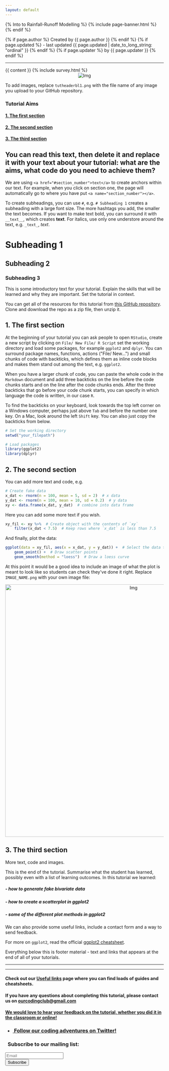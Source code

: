 ```yaml
---
layout: default
---
```


{% Into to Rainfall-Runoff Modelling %}
	{% include page-banner.html %}
{% endif %}


<div class="content">
	<p class="author">
		{% if page.author %}
			Created by {{ page.author }}
		{% endif %}
		{% if page.updated %}
			- last updated {{ page.updated | date_to_long_string: "ordinal" }}
		{% endif %}
		{% if page.updater %}
			by {{ page.updater }}
		{% endif %}
	</p>
	<hr/>
	{{ content }}
	{% include survey.html %}
	
</div><center><img src="{{ site.baseurl }}/tutheaderbl.png" alt="Img"></center>

To add images, replace `tutheaderbl1.png` with the file name of any image you upload to your GitHub repository.

### Tutorial Aims

#### <a href="#section1"> 1. The first section</a>

#### <a href="#section2"> 2. The second section</a>

#### <a href="#section3"> 3. The third section</a>

You can read this text, then delete it and replace it with your text about your tutorial: what are the aims, what code do you need to achieve them?
---------------------------
We are using `<a href="#section_number">text</a>` to create anchors within our text. For example, when you click on section one, the page will automatically go to where you have put `<a name="section_number"></a>`.

To create subheadings, you can use `#`, e.g. `# Subheading 1` creates a subheading with a large font size. The more hashtags you add, the smaller the text becomes. If you want to make text bold, you can surround it with `__text__`, which creates __text__. For italics, use only one understore around the text, e.g. `_text_`, _text_.

# Subheading 1
## Subheading 2
### Subheading 3

This is some introductory text for your tutorial. Explain the skills that will be learned and why they are important. Set the tutorial in context.

You can get all of the resources for this tutorial from <a href="https://github.com/ourcodingclub/CC-EAB-tut-ideas" target="_blank">this GitHub repository</a>. Clone and download the repo as a zip file, then unzip it.

<a name="section1"></a>

## 1. The first section


At the beginning of your tutorial you can ask people to open `RStudio`, create a new script by clicking on `File/ New File/ R Script` set the working directory and load some packages, for example `ggplot2` and `dplyr`. You can surround package names, functions, actions ("File/ New...") and small chunks of code with backticks, which defines them as inline code blocks and makes them stand out among the text, e.g. `ggplot2`.

When you have a larger chunk of code, you can paste the whole code in the `Markdown` document and add three backticks on the line before the code chunks starts and on the line after the code chunks ends. After the three backticks that go before your code chunk starts, you can specify in which language the code is written, in our case `R`.

To find the backticks on your keyboard, look towards the top left corner on a Windows computer, perhaps just above `Tab` and before the number one key. On a Mac, look around the left `Shift` key. You can also just copy the backticks from below.

```r
# Set the working directory
setwd("your_filepath")

# Load packages
library(ggplot2)
library(dplyr)
```

<a name="section2"></a>

## 2. The second section

You can add more text and code, e.g.

```r
# Create fake data
x_dat <- rnorm(n = 100, mean = 5, sd = 2)  # x data
y_dat <- rnorm(n = 100, mean = 10, sd = 0.2)  # y data
xy <- data.frame(x_dat, y_dat)  # combine into data frame
```

Here you can add some more text if you wish.

```r
xy_fil <- xy %>%  # Create object with the contents of `xy`
	filter(x_dat < 7.5)  # Keep rows where `x_dat` is less than 7.5
```

And finally, plot the data:

```r
ggplot(data = xy_fil, aes(x = x_dat, y = y_dat)) +  # Select the data to use
	geom_point() +  # Draw scatter points
	geom_smooth(method = "loess")  # Draw a loess curve
```

At this point it would be a good idea to include an image of what the plot is meant to look like so students can check they've done it right. Replace `IMAGE_NAME.png` with your own image file:

<center> <img src="{{ site.baseurl }}/IMAGE_NAME.png" alt="Img" style="width: 800px;"/> </center>

<a name="section1"></a>

## 3. The third section

More text, code and images.

This is the end of the tutorial. Summarise what the student has learned, possibly even with a list of learning outcomes. In this tutorial we learned:

##### - how to generate fake bivariate data
##### - how to create a scatterplot in ggplot2
##### - some of the different plot methods in ggplot2

We can also provide some useful links, include a contact form and a way to send feedback.

For more on `ggplot2`, read the official <a href="https://www.rstudio.com/wp-content/uploads/2015/03/ggplot2-cheatsheet.pdf" target="_blank">ggplot2 cheatsheet</a>.

Everything below this is footer material - text and links that appears at the end of all of your tutorials.

<hr>
<hr>

#### Check out our <a href="https://ourcodingclub.github.io/links/" target="_blank">Useful links</a> page where you can find loads of guides and cheatsheets.

#### If you have any questions about completing this tutorial, please contact us on ourcodingclub@gmail.com

#### <a href="INSERT_SURVEY_LINK" target="_blank">We would love to hear your feedback on the tutorial, whether you did it in the classroom or online!</a>

<ul class="social-icons">
	<li>
		<h3>
			<a href="https://twitter.com/our_codingclub" target="_blank">&nbsp;Follow our coding adventures on Twitter! <i class="fa fa-twitter"></i></a>
		</h3>
	</li>
</ul>

### &nbsp;&nbsp;Subscribe to our mailing list:
<div class="container">
	<div class="block">
        <!-- subscribe form start -->
		<div class="form-group">
			<form action="https://getsimpleform.com/messages?form_api_token=de1ba2f2f947822946fb6e835437ec78" method="post">
			<div class="form-group">
				<input type='text' class="form-control" name='Email' placeholder="Email" required/>
			</div>
			<div>
                        	<button class="btn btn-default" type='submit'>Subscribe</button>
                    	</div>
                	</form>
		</div>
	</div>
</div>
